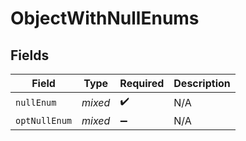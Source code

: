 # ObjectWithNullEnums


## Fields

| Field              | Type               | Required           | Description        |
| ------------------ | ------------------ | ------------------ | ------------------ |
| `nullEnum`         | *mixed*            | :heavy_check_mark: | N/A                |
| `optNullEnum`      | *mixed*            | :heavy_minus_sign: | N/A                |